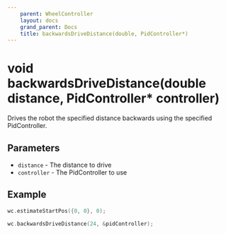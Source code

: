 ```yaml
---
    parent: WheelController
    layout: docs
    grand_parent: Docs
    title: backwardsDriveDistance(double, PidController*)
---
```

# void backwardsDriveDistance(double distance, PidController* controller)
Drives the robot the specified distance backwards using the specified PidController.

## Parameters
- `distance` - The distance to drive
- `controller` - The PidController to use

## Example
```cpp
wc.estimateStartPos({0, 0}, 0);

wc.backwardsDriveDistance(24, &pidController);
```